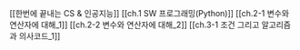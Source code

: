 [[한번에 끝내는 CS & 인공지능]]
[[ch.1 SW 프로그래밍(Python)]]
[[ch.2-1 변수와 연산자에 대해_1]]
[[ch.2-2 변수와 연산자에 대해_2]]
[[ch.3-1 조건 그리고 알고리즘과 의사코드_1]]